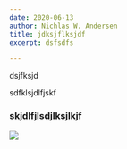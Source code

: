 ```yaml
---
date: 2020-06-13
author: Nichlas W. Andersen
title: jdksjflksjdf
excerpt: dsfsdfs

---
```

dsjfksjd

sdfklsjdlfjskf

### skjdlfjlsdjlksjlkjf

![](/uploads/cody-davis-253925-unsplash.jpg)